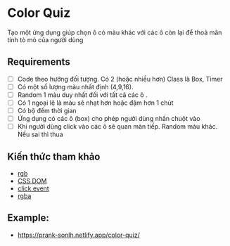 # Color Quiz

Tạo một ứng dụng giúp chọn ô có màu khác với các ô còn lại để thoả mãn tính tò mò của người dùng

## Requirements
- [ ] Code theo hướng đối tượng. Có 2 (hoặc nhiều hơn) Class là Box, Timer    
- [ ] Có một số lượng màu nhất định (4,9,16).    
- [ ] Random 1 màu duy nhất đối với tất cả các ô .   
- [ ] Có 1 ngoại lệ là màu sẽ nhạt hơn hoặc đậm hơn 1 chút 
- [ ] Có bộ đếm thời gian 
- [ ] Ứng dụng có các ô (box) cho phép người dùng nhấn chuột vào 
- [ ] Khi người dùng click vào các ô sẽ quan màn tiếp. Random màu khác. Nếu sai thì thua   

## Kiến thức tham khảo
- [rgb](https://www.w3schools.com/colors/colors_rgb.asp)
- [CSS DOM](https://www.w3schools.com/js/js_htmldom_css.asp)
- [click event](https://www.w3schools.com/js/js_htmldom_eventlistener.asp)
- [rgba](https://www.w3schools.com/cssref/func_rgba.asp)

## Example:
- https://prank-sonlh.netlify.app/color-quiz/



